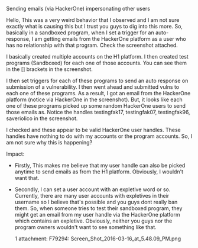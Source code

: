 Sending emails (via HackerOne) impersonating other users


Hello,
This was a very weird behavior that I observed and I am not sure exactly what is causing this but I trust you guys to dig into this more.
So, basically in a sandboxed program, when I set a trigger for an auto-response, I am getting emails from the HackerOne platform as a user who has no relationship with that program. 
Check the screenshot attached. 

I basically created multiple accounts on the H1 platform. I then created test programs (Sandboxed) for each one of those accounts. You can see them in the [] brackets in the screenshot. 

I then set triggers for each of these programs to send an auto response on submission of a vulnerability. I then went ahead and submitted vulns to each one of these programs. 
As a result, I got an email from the HackerOne platform (notice via HackerOne in the screenshot). But, it looks like each one of these programs picked up some random HackerOne users to send those emails as. 
Notice the handles testingfak17, testingfak07, testingfak96, saveriolico in the screenshot.

I checked and these appear to be valid HackerOne user handles. These handles have nothing to do with my accounts or the program accounts. So, 
I am not sure why this is happening?

Impact:
- Firstly, This makes me believe that my user handle can also be picked anytime to send emails as from the H1 platform. Obviously, I wouldn't want that. 
- Secondly, I can set a user account with an expletive word or so. Currently, there are many user accounts with expletives in their username so I believe that's possible and you guys dont really ban them. So, when someone tries to test their sandboxed program, they might get an email from my user handle via the HackerOne platform which contains an expletive. Obviously, neither you guys nor the program owners wouldn't want to see something like that. 

    1 attachment:
    F79294: Screen_Shot_2016-03-16_at_5.48.09_PM.png